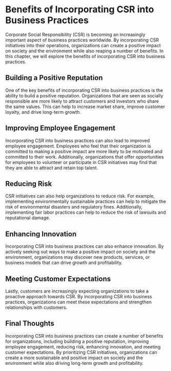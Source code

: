 Benefits of Incorporating CSR into Business Practices
==============================================================================

Corporate Social Responsibility (CSR) is becoming an increasingly important aspect of business practices worldwide. By incorporating CSR initiatives into their operations, organizations can create a positive impact on society and the environment while also reaping a number of benefits. In this chapter, we will explore the benefits of incorporating CSR into business practices.

Building a Positive Reputation
------------------------------

One of the key benefits of incorporating CSR into business practices is the ability to build a positive reputation. Organizations that are seen as socially responsible are more likely to attract customers and investors who share the same values. This can help to increase market share, improve customer loyalty, and drive long-term growth.

Improving Employee Engagement
-----------------------------

Incorporating CSR into business practices can also lead to improved employee engagement. Employees who feel that their organization is committed to making a positive impact are more likely to be motivated and committed to their work. Additionally, organizations that offer opportunities for employees to volunteer or participate in CSR initiatives may find that they are able to attract and retain top talent.

Reducing Risk
-------------

CSR initiatives can also help organizations to reduce risk. For example, implementing environmentally sustainable practices can help to mitigate the risk of environmental disasters and regulatory fines. Additionally, implementing fair labor practices can help to reduce the risk of lawsuits and reputational damage.

Enhancing Innovation
--------------------

Incorporating CSR into business practices can also enhance innovation. By actively seeking out ways to make a positive impact on society and the environment, organizations may discover new products, services, or business models that can drive growth and profitability.

Meeting Customer Expectations
-----------------------------

Lastly, customers are increasingly expecting organizations to take a proactive approach towards CSR. By incorporating CSR into business practices, organizations can meet these expectations and strengthen relationships with customers.

Final Thoughts
--------------

Incorporating CSR into business practices can create a number of benefits for organizations, including building a positive reputation, improving employee engagement, reducing risk, enhancing innovation, and meeting customer expectations. By prioritizing CSR initiatives, organizations can create a more sustainable and positive impact on society and the environment while also driving long-term growth and profitability.
